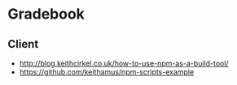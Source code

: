 # Gradebook

## Client

* http://blog.keithcirkel.co.uk/how-to-use-npm-as-a-build-tool/
* https://github.com/keithamus/npm-scripts-example
